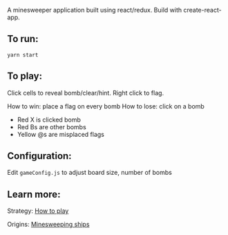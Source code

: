 A minesweeper application built using react/redux. Build with create-react-app.

## To run:
```
yarn start
```

## To play:

Click cells to reveal bomb/clear/hint. Right click to flag.

How to win: place a flag on every bomb
How to lose: click on a bomb
- Red X is clicked bomb
- Red Bs are other bombs
- Yellow @s are misplaced flags

## Configuration:

Edit `gameConfig.js` to adjust board size, number of bombs

## Learn more:

Strategy: [How to play](http://www.minesweeper.info/wiki/Strategy)

Origins: [Minesweeping ships](https://en.wikipedia.org/wiki/Minesweeper)
